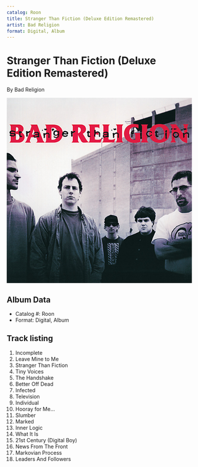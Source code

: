 ```yaml
---
catalog: Roon
title: Stranger Than Fiction (Deluxe Edition Remastered)
artist: Bad Religion
format: Digital, Album
---
```


# Stranger Than Fiction (Deluxe Edition Remastered)

By Bad Religion

![](../../assets/albumcovers/Bad_Religion-Stranger_Than_Fiction_Deluxe_Edition_Remastered.png)

## Album Data

- Catalog #: Roon
- Format: Digital, Album


## Track listing


1. Incomplete
2. Leave Mine to Me
3. Stranger Than Fiction
4. Tiny Voices
5. The Handshake
6. Better Off Dead
7. Infected
8. Television
9. Individual
10. Hooray for Me...
11. Slumber
12. Marked
13. Inner Logic
14. What It Is
15. 21st Century (Digital Boy)
16. News From The Front
17. Markovian Process
18. Leaders And Followers

